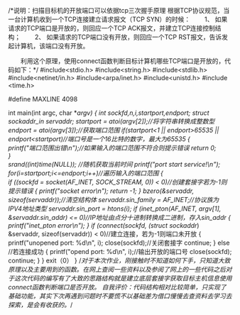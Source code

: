 /*说明：扫描目标机的开放端口可以依据tcp三次握手原理
根据TCP协议规范，当一台计算机收到一个TCP连接建立请求报文（TCP SYN）的时候：
　　1、 如果请求的TCP端口是开放的，则回应一个TCP ACK报文，并建立TCP连接控制结构；
　　2、 如果请求的TCP端口没有开放，则回应一个TCP RST报文，告诉发起计算机，该端口没有开放。

　　利用这个原理，使用connect函数判断目标计算机哪些TCP端口是开放的，代码如下：*/
#include<stdio.h>
#include<string.h>
#include<stdlib.h>
#include<netinet/in.h>
#include<arpa/inet.h>
#include<unistd.h>
#include <time.h>

#define MAXLINE 4098

int main(int argc, char **argv)
{
   int sockfd,n,i,startport,endport;
   struct sockaddr_in servaddr;
   startport = atoi(argv[2]);//将字符串转换成整数型
   endport = atoi(argv[3]);//获取端口范围
   if(startport<1 || endport>65535 || endport<startport)//端口号是一个16比特的数字，最大为65535
   {  
       printf("端口范围出错\n");//如果输入的端口范围不符合则提示错误
       return 0;   
   }     
   srand((int)time(NULL)); //随机获取当前时间
   printf("port start service!\n");
   for(i=startport;i<=endport;i++)//遍历输入的端口范围
   {  
       if ((sockfd = socket(AF_INET, SOCK_STREAM, 0)) < 0)//创建套接字若为-1则提示错误
       {
           printf("socket error\n");
           return -1;
       }
       bzero(&servaddr, sizeof(servaddr));//清空结构体
       servaddr.sin_family = AF_INET;//协议族为IPV4地址类型
       servaddr.sin_port = htons(i);
       if (inet_pton(AF_INET, argv[1], &servaddr.sin_addr) <= 0)//IP地址由点分十进制转换成二进制，存入sin_addr
       {
           printf("inet_pton error\n");
       }
       if (connect(sockfd, (struct sockaddr*) &servaddr, sizeof(servaddr)) < 0)//建立连接，若为-1则端口未开放
       {
           printf("unopened port: %d\n", i);
           close(sockfd);//关闭套接字
           continue;
       }
       else //若连接成功
       {
           printf("opend port: %d\n", i);//输出开放的端口号
           close(sockfd);
           continue;
       }
   }
   exit（0）
}
/*对于本次作业，刚接触时不知道如何下手，只知道大致原理以及主要用到的函数。在网上查阅一些资料以及参阅了网上的一些代码之后对于这次代码的编写有了大致的思路结构就是建立底层套接字获取目标主机信息使用connect函数判断端口是否开放。
自我评价：代码结构相对比较简单，只实现了基础功能，其实下次再遇到问题时不要慌不以基础差为借口慢慢去查资料去学习去探索，是会有收获的。*/